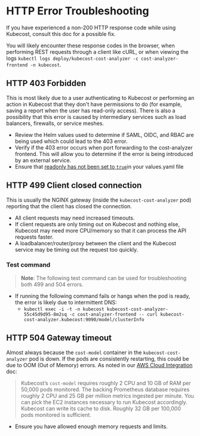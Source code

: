 # HTTP Error Troubleshooting

If you have experienced a non-200 HTTP response code while using Kubecost, consult this doc for a possible fix.

You will likely encounter these response codes in the browser, when performing REST requests through a client like cURL, or when viewing the logs `kubectl logs deploy/kubecost-cost-analyzer -c cost-analyzer-frontend -n kubecost`.

## HTTP 403 Forbidden

This is most likely due to a user authenticating to Kubecost or performing an action in Kubecost that they don't have permissions to do (for example, saving a report when the user has read-only access). There is also a possibility that this error is caused by intermediary services such as load balancers, firewalls, or service meshes.

* Review the Helm values used to determine if SAML, OIDC, and RBAC are being used which could lead to the 403 error.
* Verify if the 403 error occurs when port forwarding to the cost-analyzer frontend. This will allow you to determine if the error is being introduced by an external service.
* Ensure that [readonly has not been set to `true`](https://github.com/kubecost/cost-analyzer-helm-chart/blob/develop/cost-analyzer/values.yaml#L888)in your values.yaml file

## HTTP 499 Client closed connection

This is usually the NGINX gateway (inside the `kubecost-cost-analyzer` pod) reporting that the client has closed the connection.

* All client requests may need increased timeouts.
* If client requests are only timing out on Kubecost and nothing else, Kubecost may need more CPU/memory so that it can process the API requests faster.
* A loadbalancer/router/proxy between the client and the Kubecost service may be timing out the request too quickly.

### Test command

> **Note**: The following test command can be used for troubleshooting both 499 and 504 errors.

* If running the following command fails or hangs when the pod is ready, the error is likely due to intermittent DNS:
  * `kubectl exec -i -t -n kubecost kubecost-cost-analyzer-55c45d9d95-8m2sq -c cost-analyzer-frontend -- curl kubecost-cost-analyzer.kubecost:9090/model/clusterInfo`

## HTTP 504 Gateway timeout

Almost always because the `cost-model` container in the `kubecost-cost-analyzer` pod is down. If the pods are consistently restarting, this could be due to OOM (Out of Memory) errors. As noted in our [AWS Cloud Integration](../install-and-configure/install/cloud-integration/aws-cloud-integrations/aws-cloud-integrations.md) doc:

> Kubecost’s `cost-model` requires roughly 2 CPU and 10 GB of RAM per 50,000 pods monitored. The backing Prometheus database requires roughly 2 CPU and 25 GB per million metrics ingested per minute. You can pick the EC2 instances necessary to run Kubecost accordingly. Kubecost can write its cache to disk. Roughly 32 GB per 100,000 pods monitored is sufficient.

* Ensure you have allowed enough memory requests and limits.
